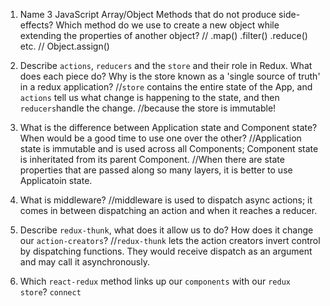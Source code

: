 1.  Name 3 JavaScript Array/Object Methods that do not produce side-effects? Which method do we use to create a new object while extending the properties of another object?
    // .map() .filter() .reduce() etc.
    // Object.assign()

1.  Describe `actions`, `reducers` and the `store` and their role in Redux. What does each piece do? Why is the store known as a 'single source of truth' in a redux application?
    //`store` contains the entire state of the App, and `actions` tell us what change is happening to the state, and then `reducers`handle the change.
    //because the store is immutable!

1.  What is the difference between Application state and Component state? When would be a good time to use one over the other?
    //Application state is immutable and is used across all Components; Component state is inheritated from its parent Component.
    //When there are state properties that are passed along so many layers, it is better to use Applicatoin state.

1.  What is middleware?
    //middleware is used to dispatch async actions; it comes in between dispatching an action and when it reaches a reducer.

1.  Describe `redux-thunk`, what does it allow us to do? How does it change our `action-creators`?
    //`redux-thunk` lets the action creators invert control by dispatching functions. They would receive dispatch as an argument and may call it asynchronously.

1.  Which `react-redux` method links up our `components` with our `redux store`?
    `connect`